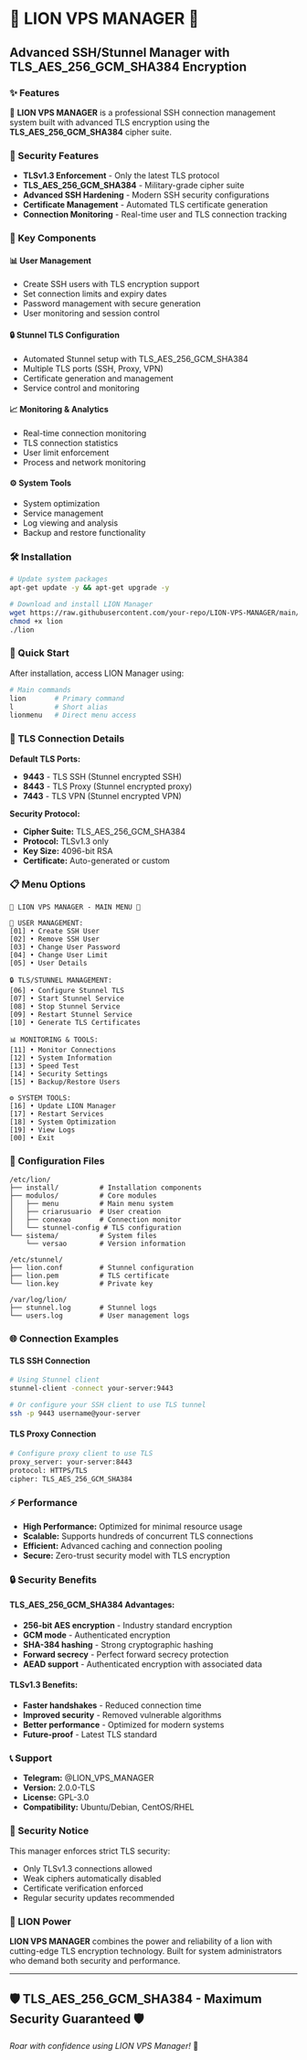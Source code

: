 # 🦁 LION VPS MANAGER 🦁

## Advanced SSH/Stunnel Manager with TLS_AES_256_GCM_SHA384 Encryption

### ✨ Features

🦁 **LION VPS MANAGER** is a professional SSH connection management system built with advanced TLS encryption using the **TLS_AES_256_GCM_SHA384** cipher suite.

### 🔐 Security Features

- **TLSv1.3 Enforcement** - Only the latest TLS protocol
- **TLS_AES_256_GCM_SHA384** - Military-grade cipher suite
- **Advanced SSH Hardening** - Modern SSH security configurations
- **Certificate Management** - Automated TLS certificate generation
- **Connection Monitoring** - Real-time user and TLS connection tracking

### 🚀 Key Components

#### 📊 **User Management**
- Create SSH users with TLS encryption support
- Set connection limits and expiry dates
- Password management with secure generation
- User monitoring and session control

#### 🔒 **Stunnel TLS Configuration**
- Automated Stunnel setup with TLS_AES_256_GCM_SHA384
- Multiple TLS ports (SSH, Proxy, VPN)
- Certificate generation and management
- Service control and monitoring

#### 📈 **Monitoring & Analytics**
- Real-time connection monitoring
- TLS connection statistics
- User limit enforcement
- Process and network monitoring

#### ⚙️ **System Tools**
- System optimization
- Service management
- Log viewing and analysis
- Backup and restore functionality

### 🛠️ Installation

```bash
# Update system packages
apt-get update -y && apt-get upgrade -y

# Download and install LION Manager
wget https://raw.githubusercontent.com/your-repo/LION-VPS-MANAGER/main/lion
chmod +x lion
./lion
```

### 🎯 Quick Start

After installation, access LION Manager using:

```bash
# Main commands
lion       # Primary command
l          # Short alias
lionmenu   # Direct menu access
```

### 🔗 TLS Connection Details

**Default TLS Ports:**
- **9443** - TLS SSH (Stunnel encrypted SSH)
- **8443** - TLS Proxy (Stunnel encrypted proxy)
- **7443** - TLS VPN (Stunnel encrypted VPN)

**Security Protocol:**
- **Cipher Suite:** TLS_AES_256_GCM_SHA384
- **Protocol:** TLSv1.3 only
- **Key Size:** 4096-bit RSA
- **Certificate:** Auto-generated or custom

### 📋 Menu Options

```
🦁 LION VPS MANAGER - MAIN MENU 🦁

👥 USER MANAGEMENT:
[01] • Create SSH User
[02] • Remove SSH User
[03] • Change User Password
[04] • Change User Limit
[05] • User Details

🔒 TLS/STUNNEL MANAGEMENT:
[06] • Configure Stunnel TLS
[07] • Start Stunnel Service
[08] • Stop Stunnel Service
[09] • Restart Stunnel Service
[10] • Generate TLS Certificates

📊 MONITORING & TOOLS:
[11] • Monitor Connections
[12] • System Information
[13] • Speed Test
[14] • Security Settings
[15] • Backup/Restore Users

⚙️ SYSTEM TOOLS:
[16] • Update LION Manager
[17] • Restart Services
[18] • System Optimization
[19] • View Logs
[00] • Exit
```

### 🔧 Configuration Files

```
/etc/lion/
├── install/          # Installation components
├── modulos/          # Core modules
│   ├── menu          # Main menu system
│   ├── criarusuario  # User creation
│   ├── conexao       # Connection monitor
│   └── stunnel-config # TLS configuration
└── sistema/          # System files
    └── versao        # Version information

/etc/stunnel/
├── lion.conf         # Stunnel configuration
├── lion.pem          # TLS certificate
└── lion.key          # Private key

/var/log/lion/
├── stunnel.log       # Stunnel logs
└── users.log         # User management logs
```

### 🌐 Connection Examples

#### TLS SSH Connection
```bash
# Using Stunnel client
stunnel-client -connect your-server:9443

# Or configure your SSH client to use TLS tunnel
ssh -p 9443 username@your-server
```

#### TLS Proxy Connection
```bash
# Configure proxy client to use TLS
proxy_server: your-server:8443
protocol: HTTPS/TLS
cipher: TLS_AES_256_GCM_SHA384
```

### ⚡ Performance

- **High Performance:** Optimized for minimal resource usage
- **Scalable:** Supports hundreds of concurrent TLS connections
- **Efficient:** Advanced caching and connection pooling
- **Secure:** Zero-trust security model with TLS encryption

### 🔒 Security Benefits

#### **TLS_AES_256_GCM_SHA384 Advantages:**
- **256-bit AES encryption** - Industry standard encryption
- **GCM mode** - Authenticated encryption
- **SHA-384 hashing** - Strong cryptographic hashing
- **Forward secrecy** - Perfect forward secrecy protection
- **AEAD support** - Authenticated encryption with associated data

#### **TLSv1.3 Benefits:**
- **Faster handshakes** - Reduced connection time
- **Improved security** - Removed vulnerable algorithms
- **Better performance** - Optimized for modern systems
- **Future-proof** - Latest TLS standard

### 📞 Support

- **Telegram:** @LION_VPS_MANAGER
- **Version:** 2.0.0-TLS
- **License:** GPL-3.0
- **Compatibility:** Ubuntu/Debian, CentOS/RHEL

### 🚨 Security Notice

This manager enforces strict TLS security:
- Only TLSv1.3 connections allowed
- Weak ciphers automatically disabled
- Certificate verification enforced
- Regular security updates recommended

### 🦁 LION Power

**LION VPS MANAGER** combines the power and reliability of a lion with cutting-edge TLS encryption technology. Built for system administrators who demand both security and performance.

---

## 🛡️ **TLS_AES_256_GCM_SHA384 - Maximum Security Guaranteed** 🛡️

*Roar with confidence using LION VPS Manager!* 🦁
